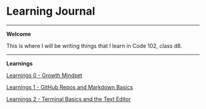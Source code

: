 # Learning Journal

---

**Welcome**

This is where I will be writing things that I learn in Code 102, class d8.

---

**Learnings**

[Learnings 0 - Growth Mindset](https://zx37.github.io/learning-journal/learnings-2)

[Learnings 1 - GitHub Repos and Markdown Basics](https://zx37.github.io/learning-journal/learnings-1)

[Learnings 2 - Terminal Basics and the Text Editor](https://zx37.github.io/learning-journal/learnings-2)
